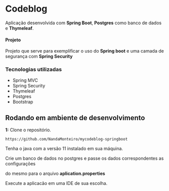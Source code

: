 

# Codeblog

Aplicação desenvolvida com **Spring Boot**, **Postgres** como banco de dados e **Thymeleaf**.

#### Projeto 
Projeto que serve para exemplificar o uso do **Spring boot** e uma camada de segurança com **Spring Security**

### Tecnologias utilizadas 
- Spring MVC
- Spring Security
- Thymeleaf
- Postgres
- Bootstrap

## Rodando em ambiente de desenvolvimento

**1:** Clone o repositório.

```
https://github.com/NandaMonteiro/mycodeblog-springboot
```

Tenha o java com a versão 11 instalado em sua máquina.

Crie um banco de dados no postgres e passe os dados correspondentes as configurações
 
do mesmo para o arquivo **aplication.properties**

Execute a aplicacão em uma IDE de sua escolha. 